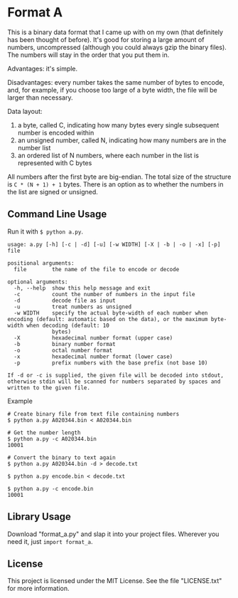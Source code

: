 # Format A

This is a binary data format that I came up with on my own (that definitely has been thought of before). It's good for storing a large amount of numbers, uncompressed (although you could always gzip the binary files). The numbers will stay in the order that you put them in.

Advantages: it's simple.

Disadvantages: every number takes the same number of bytes to encode, and, for example, if you choose too large of a byte width, the file will be larger than necessary.

Data layout:

1. a byte, called C, indicating how many bytes every single subsequent number is encoded within
2. an unsigned number, called N, indicating how many numbers are in the number list
3. an ordered list of N numbers, where each number in the list is represented with C bytes

All numbers after the first byte are big-endian. The total size of the structure is `C * (N + 1) + 1` bytes. There is an option as to whether the numbers in the list are signed or unsigned.

## Command Line Usage

Run it with `$ python a.py`.

    usage: a.py [-h] [-c | -d] [-u] [-w WIDTH] [-X | -b | -o | -x] [-p] file
    
    positional arguments:
      file        the name of the file to encode or decode
    
    optional arguments:
      -h, --help  show this help message and exit
      -c          count the number of numbers in the input file
      -d          decode file as input
      -u          treat numbers as unsigned
      -w WIDTH    specify the actual byte-width of each number when encoding (default: automatic based on the data), or the maximum byte-width when decoding (default: 10
                  bytes)
      -X          hexadecimal number format (upper case)
      -b          binary number format
      -o          octal number format
      -x          hexadecimal number format (lower case)
      -p          prefix numbers with the base prefix (not base 10)
    
    If -d or -c is supplied, the given file will be decoded into stdout, otherwise stdin will be scanned for numbers separated by spaces and written to the given file.

Example

	# Create binary file from text file containing numbers
    $ python a.py A020344.bin < A020344.bin

	# Get the number length
	$ python a.py -c A020344.bin
	10001

	# Convert the binary to text again
	$ python a.py A020344.bin -d > decode.txt

	$ python a.py encode.bin < decode.txt

	$ python a.py -c encode.bin
	10001


## Library Usage

Download "format\_a.py" and slap it into your project files. Wherever you need it, just `import format_a`.

## License

This project is licensed under the MIT License. See the file "LICENSE.txt" for more information.

